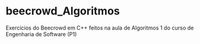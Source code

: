 # beecrowd_Algoritmos
Exercícios do Beecrowd em C++ feitos na aula de Algoritmos 1 do curso de Engenharia de Software (P1)
